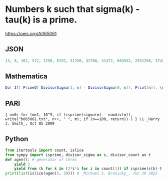 # Numbers k such that sigma\(k\) \- tau\(k\) is a prime\.
https://oeis.org/A065061
## JSON
```JSON
[3, 8, 162, 512, 1250, 8192, 31250, 32768, 41472, 663552, 2531250, 3748322, 5120000, 6837602, 7558272, 8000000, 15780962, 33554432, 35701250, 42762752, 45334242, 68024448, 75031250, 78125000, 91125000, 137149922, 243101250, 512000000, 907039232, 959570432]
```
## Mathematica
```Mathematica
Do[ If[ PrimeQ[ DivisorSigma[1, n] - DivisorSigma[0, n]], Print[n]], {n, 1, 10^7}]
```
## PARI
```PARI
{ n=0; for (m=1, 10^9, if (isprime(sigma(m) - numdiv(m)), write("b065061.txt", n++, " ", m); if (n==100, return)) ) } \\ _Harry J. Smith_, Oct 05 2009
```
## Python
```Python
from itertools import count, islice
from sympy import isprime, divisor_sigma as s, divisor_count as t
def agen(): # generator of terms
    yield 3
    yield from (k for k in (2*i*i for i in count(1)) if isprime(s(k)-t(k)))
print(list(islice(agen(), 30))) # _Michael S. Branicky_, Jun 20 2022
```
